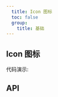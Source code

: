 ```yaml
---
  title: Icon 图标
  toc: false
  group: 
    title: 基础
---
```


## Icon 图标

代码演示:

<code src="./demo/basic.jsx" ></code>

## API
<API id="Icon"></API>
